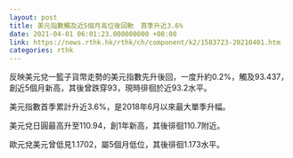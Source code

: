 ```yaml
---
layout: post
title: 美元指數觸及近5個月高位後回軟　首季升近3.6%
date: 2021-04-01 06:01:23.000000000 +08:00
link: https://news.rthk.hk/rthk/ch/component/k2/1583723-20210401.htm
categories: rthk
---
```


反映美元兌一籃子貨幣走勢的美元指數先升後回，一度升約0.2%，觸及93.437，創近5個月新高，其後曾跌穿93，現時徘徊於近93.2水平。

美元指數首季累計升近3.6%，是2018年6月以來最大單季升幅。

美元兌日圓最高升至110.94，創1年新高，其後徘徊110.7附近。

歐元兌美元曾低見1.1702，屬5個月低位，其後徘徊1.173水平。
